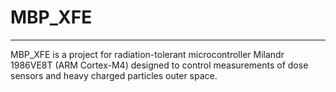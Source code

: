 # MBP_XFE
____
MBP_XFE is a project for radiation-tolerant microcontroller Milandr 1986VE8T (ARM Cortex-M4) designed to 
control measurements of dose sensors and heavy charged particles outer space.
